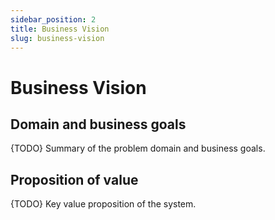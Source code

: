 ```yaml
---
sidebar_position: 2
title: Business Vision
slug: business-vision
---
```


# Business Vision

## Domain and business goals

{TODO} Summary of the problem domain and business goals.

## Proposition of value

{TODO} Key value proposition of the system.
